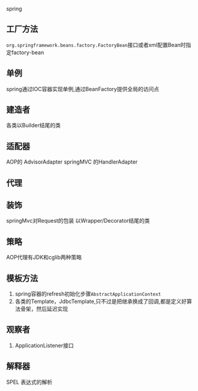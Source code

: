 spring
## 工厂方法
`org.springframework.beans.factory.FactoryBean`接口或者xml配置Bean时指定factory-bean
## 单例
spring通过IOC容器实现单例,通过BeanFactory提供全局的访问点
## 建造者
各类以Builder结尾的类

## 适配器
AOP的 AdvisorAdapter
springMVC 的HandlerAdapter
## 代理
## 装饰
springMvc对Request的包装
以Wrapper/Decorator结尾的类

## 策略
AOP代理有JDK和cglib两种策略
## 模板方法
1. spring容器的refresh初始化步骤`AbstractApplicationContext`
2. 各类的Template，JdbcTemplate,只不过是把继承换成了回调,都是定义好算法骨架，然后延迟实现
## 观察者
1. ApplicationListener接口
## 解释器
SPEL 表达式的解析 
